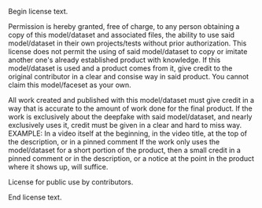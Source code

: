 Begin license text.

Permission is hereby granted, free of charge, to any person obtaining a copy of this model/dataset and associated files, the ability to use said model/dataset in their own projects/tests without prior authorization.
This license does not permit the using of said model/dataset to copy or imitate another one's already established product with knowledge.
If this model/dataset is used and a product comes from it, give credit to the original contributor in a clear and consise way in said product.
You cannot claim this model/faceset as your own.

All work created and published with this model/dataset must give credit in a way that is accurate to the amount of work done for the final product.
If the work is exclusively about the deepfake with said model/dataset, and nearly exclusively uses it, credit must be given in a clear and hard to miss way.
	EXAMPLE: In a video itself at the beginning, in the video title, at the top of the description, or in a pinned comment
If the work only uses the model/dataset for a short portion of the product, then a small credit in a pinned comment or in the description, or a notice at the point in the product where it shows up, will suffice.

License for public use by contributors.

End license text.

